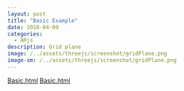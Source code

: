 ```yaml
---
layout: post
title: "Basic Example"
date: 2018-04-09
categories:
  - ARjs
description: Grid plane   
image: /../assets/threejs/screenshot/gridPlane.png
image-sm: /../assets/threejs/screenshot/gridPlane.png
---
```


<a href="{{ site.url }}/assets/arjs/three.js/examples/basic.html" onclick="window.open(this.href, '_blank'); return false;">Basic.html</a>
<a href="/../assets/arjs/three.js/examples/basic.html" onclick="window.open(this.href, '_blank'); return false;">Basic.html</a>

